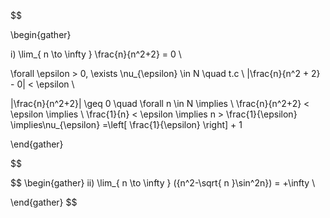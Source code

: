 $$

\begin{gather}

i) \lim_{ n \to \infty } \frac{n}{n^2+2} = 0
\\

\forall \epsilon > 0, \exists \nu_{\epsilon} \in N \quad t.c \\
|\frac{n}{n^2 + 2} - 0| < \epsilon \\

|\frac{n}{n^2+2}| \geq 0 \quad \forall n \in N
\implies \\
\frac{n}{n^2+2} < \epsilon \implies \\
\frac{1}{n} < \epsilon \implies n > \frac{1}{\epsilon} \implies\nu_{\epsilon} =\left[ \frac{1}{\epsilon} \right] + 1



\end{gather}


$$


$$
\begin{gather}
ii) \lim_{ n \to \infty } ({n^2-\sqrt{ n }\sin^2n}) = +\infty \\



\end{gather}
$$
